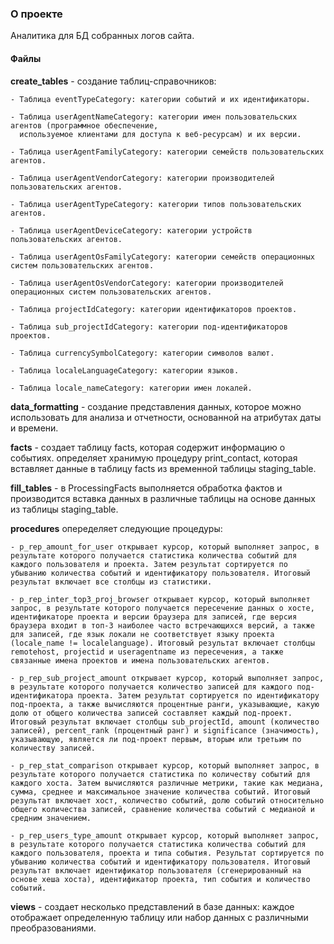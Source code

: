 ### О проекте

Аналитика для БД собранных логов сайта.

#### Файлы

**create_tables** - создание таблиц-справочников:

````
- Таблица eventTypeCategory: категории событий и их идентификаторы.

- Таблица userAgentNameCategory: категории имен пользовательских агентов (программное обеспечение,
  используемое клиентами для доступа к веб-ресурсам) и их версии.

- Таблица userAgentFamilyCategory: категории семейств пользовательских агентов.

- Таблица userAgentVendorCategory: категории производителей пользовательских агентов.

- Таблица userAgentTypeCategory: категории типов пользовательских агентов.

- Таблица userAgentDeviceCategory: категории устройств пользовательских агентов.

- Таблица userAgentOsFamilyCategory: категории семейств операционных систем пользовательских агентов.

- Таблица userAgentOsVendorCategory: категории производителей операционных систем пользовательских агентов.

- Таблица projectIdCategory: категории идентификаторов проектов.

- Таблица sub_projectIdCategory: категории под-идентификаторов проектов.

- Таблица currencySymbolCategory: категории символов валют.

- Таблица localeLanguageCategory: категории языков.

- Таблица locale_nameCategory: категории имен локалей.
````

**data_formatting** - создание представления данных, которое можно использовать для анализа и отчетности,
основанной на атрибутах даты и времени.

**facts** - создает таблицу facts, которая содержит информацию о событиях. определяет хранимую процедуру
print_contact, которая вставляет данные в таблицу facts из временной таблицы staging_table.

**fill_tables** - в ProcessingFacts выполняется обработка фактов и производится вставка данных в
различные таблицы на основе данных из таблицы staging_table.

**procedures** опеределяет следующие процедуры:

````
- p_rep_amount_for_user открывает курсор, который выполняет запрос, в результате которого получается статистика количества событий для каждого пользователя и проекта. Затем результат сортируется по убыванию количества событий и идентификатору пользователя. Итоговый результат включает все столбцы из статистики.

- p_rep_inter_top3_proj_browser открывает курсор, который выполняет запрос, в результате которого получается пересечение данных о хосте, идентификаторе проекта и версии браузера для записей, где версия браузера входит в топ-3 наиболее часто встречающихся версий, а также для записей, где язык локали не соответствует языку проекта (locale_name != localelanguage). Итоговый результат включает столбцы remotehost, projectid и useragentname из пересечения, а также связанные имена проектов и имена пользовательских агентов.

- p_rep_sub_project_amount открывает курсор, который выполняет запрос, в результате которого получается количество записей для каждого под-идентификатора проекта. Затем результат сортируется по идентификатору под-проекта, а также вычисляются процентные ранги, указывающие, какую долю от общего количества записей составляет каждый под-проект. Итоговый результат включает столбцы sub_projectId, amount (количество записей), percent_rank (процентный ранг) и significance (значимость), указывающую, является ли под-проект первым, вторым или третьим по количеству записей.

- p_rep_stat_comparison открывает курсор, который выполняет запрос, в результате которого получается статистика по количеству событий для каждого хоста. Затем вычисляются различные метрики, такие как медиана, сумма, среднее и максимальное значение количества событий. Итоговый результат включает хост, количество событий, долю событий относительно общего количества записей, сравнение количества событий с медианой и средним значением.

- p_rep_users_type_amount открывает курсор, который выполняет запрос, в результате которого получается статистика количества событий для каждого пользователя, проекта и типа события. Результат сортируется по убыванию количества событий и идентификатору пользователя. Итоговый результат включает идентификатор пользователя (сгенерированный на основе хеша хоста), идентификатор проекта, тип события и количество событий.
````

**views** - создает несколько представлений в базе данных: каждое отображает определенную
таблицу или набор данных с различными преобразованиями.